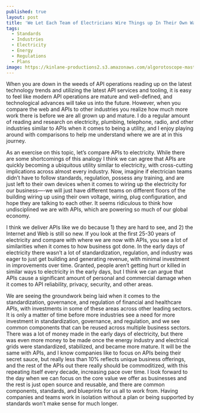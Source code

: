 ```yaml
---
published: true
layout: post
title: 'We Let Each Team of Electricians Wire Things up In Their Own Way Without a Plan or Standards — No Wait, We Only Do This With APIs'
tags:
  - Standards
  - Industries
  - Electricity
  - Energy
  - Regulations
  - Plans
image: https://kinlane-productions2.s3.amazonaws.com/algorotoscope-master/green-circuit-electric-tower-sun-behind.jpg
---
```

When you are down in the weeds of API operations reading up on the latest technology trends and utilizing the latest API services and tooling, it is easy to feel like modern API operations are mature and well-defined, and technological advances will take us into the future. However, when you compare the web and APIs to other industries you realize how much more work there is before we are all grown up and mature. I do a regular amount of reading and research on electricity, plumbing, telephone, radio, and other industries similar to APIs when it comes to being a utility, and I enjoy playing around with comparisons to help me understand where we are at in this journey.

As an exercise on this topic, let’s compare APIs to electricity. While there are some shortcomings of this analogy I think we can agree that APIs are quickly becoming a ubiquitous utility similar to electricity, with cross-cutting implications across almost every industry. Now, imagine if electrician teams didn’t have to follow standards, regulation, possess any training, and are just left to their own devices when it comes to wiring up the electricity for our business—-we will just have different teams on different floors of the building wiring up using their own voltage, wiring, plug configuration, and hope they are talking to each other. It seems ridiculous to think how undisciplined we are with APIs, which are powering so much of our global economy.

I think we deliver APIs like we do because 1) they are hard to see, and 2) the Internet and Web is still so new. If you look at the first 25-30 years of electricity and compare with where we are now with APIs, you see a lot of similarities when it comes to how business got done. In the early days of electricity there wasn’t a lot of standardization, regulation, and industry was eager to just get building and generating revenue, with minimal investment in improvements over time. Granted, people aren’t getting hurt or killed in similar ways to electricity in the early days, but I think we can argue that APIs cause a significant amount of personal and commercial damage when it comes to API reliability, privacy, security, and other areas.

We are seeing the groundwork being laid when it comes to the standardization, governance, and regulation of financial and healthcare APIs, with investments in some of these areas across other leading sectors. It is only a matter of time before more industries see a need for more investment in standardization, governance, and regulation, and we see common components that can be reused across multiple business sectors. There was a lot of money made in the early days of electricity, but there was even more money to be made once the energy industry and electrical grids were standardized, stabilized, and became more mature. It will be the same with APIs, and I know companies like to focus on APIs being their secret sauce, but really less than 10% reflects unique business offerings, and the rest of the APIs out there really should be commoditized, with this repeating itself every decade, increasing pace over time.
I look forward to the day when we can focus on the core value we offer as businesses and the rest is just open source and reusable, and there are common components, standards, and blueprints for us all to work from. Having companies and teams work in isolation without a plan or being supported by standards won’t make sense for much longer.